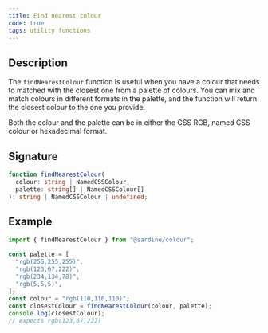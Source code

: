 ```yaml
---
title: Find nearest colour
code: true
tags: utility functions
---
```


## Description

The `findNearestColour` function is useful when you have a colour that needs to matched with the closest one from a palette of colours.
You can mix and match colours in different formats in the palette, and the function will return the closest colour to the one you provide.

Both the colour and the palette can be in either the CSS RGB, named CSS colour or hexadecimal format.

## Signature

```typescript
function findNearestColour(
  colour: string | NamedCSSColour,
  palette: string[] | NamedCSSColour[]
): string | NamedCSSColour | undefined;
```

## Example

```javascript
import { findNearestColour } from "@sardine/colour";

const palette = [
  "rgb(255,255,255)",
  "rgb(123,67,222)",
  "rgb(234,134,78)",
  "rgb(5,5,5)",
];
const colour = "rgb(110,110,110)";
const closestColour = findNearestColour(colour, palette);
console.log(closestColour);
// expects rgb(123,67,222)
```
